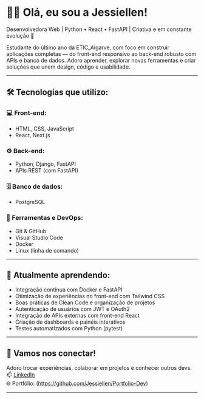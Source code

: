 # 👩‍💻 Olá, eu sou a Jessiellen!

Desenvolvedora Web | Python • React • FastAPI | Criativa e em constante evolução 🚀

Estudante do último ano da ETIC_Algarve, com foco em construir aplicações completas — do front-end responsivo ao back-end robusto com APIs e banco de dados. Adoro aprender, explorar novas ferramentas e criar soluções que unem design, código e usabilidade.


---

## 🛠 Tecnologias que utilizo:

### 💻 Front-end:
- HTML, CSS, JavaScript
- React, Next.js

### ⚙️ Back-end:
- Python, Django, FastAPI
- APIs REST (com FastAPI)

### 🗄️ Banco de dados:
- PostgreSQL

### 🧰 Ferramentas e DevOps:
- Git & GitHub
- Visual Studio Code
- Docker
- Linux (linha de comando)

---

## 🌱 Atualmente aprendendo:
- Integração contínua com Docker e FastAPI  
- Otimização de experiências no front-end com Tailwind CSS  
- Boas práticas de Clean Code e organização de projetos  
- Autenticação de usuários com JWT e OAuth2  
- Integração de APIs externas com front-end React  
- Criação de dashboards e painéis interativos  
- Testes automatizados com Python (pytest)  

---


## 🤝 Vamos nos conectar!
Adoro trocar experiências, colaborar em projetos e conhecer outros devs.  
📫 [LinkedIn](https://www.linkedin.com/in/jessiellen-souza-7166a7258)  
🌐 Portfólio: (https://github.com/Jessiellen/Portfolio-Dev) 

---

